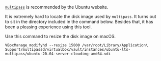 [`multipass`](https://multipass.run/?_ga=2.49373798.1927342598.1634912166-336090803.1634912166) is recommended by the Ubuntu website.

It is extremely hard to locate the disk image used by `multipass`. It turns out to sit in the directory included in the command below.
Besides that, it has been a pleasing experience using this tool.

Use this command to resize the disk image on macOS.

```
VBoxManage modifyhd --resize 15000 /var/root/Library/Application\ Support/multipassd/virtualbox/vault/instances/ubuntu-lts-multipass/ubuntu-20.04-server-cloudimg-amd64.vdi
```
